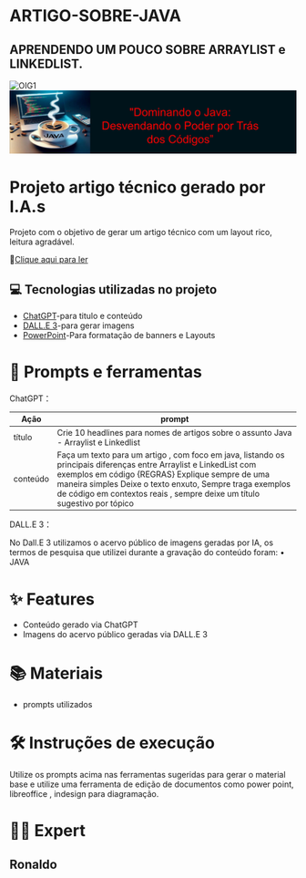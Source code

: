 # ARTIGO-SOBRE-JAVA
## APRENDENDO UM POUCO SOBRE ARRAYLIST e LINKEDLIST.
 ![OIG1]()
 ![OIG1](https://github.com/Ronaldoestudante/ARTIGO-SOBRE-JAVA/blob/main/Slide1.jpg)
# Projeto artigo técnico gerado por I.A.s
Projeto com o objetivo de gerar um artigo técnico com um layout rico, leitura agradável.

📕[Clique aqui para ler](https://github.com/Ronaldoestudante/ARTIGO-SOBRE-JAVA/blob/main/Artigo%20sobre%20java.pdf)
## 💻 Tecnologias utilizadas no projeto
- [ChatGPT](https://chatgpt.com/)-para titulo e conteúdo
- [DALL.E 3](https://openai.com/index/dall-e-3/)-para gerar imagens
- [PowerPoint](https://www.microsoft.com/en/microsoft-365/powerpoint?market=af)-Para formatação de banners e Layouts
# 📄 Prompts e ferramentas
ChatGPT：

| Ação | prompt |
| --- | --- |
| título |	Crie 10 headlines para nomes de artigos sobre o assunto Java - Arraylist e Linkedlist
| conteúdo |	Faça um texto para um artigo , com foco em java, listando os principais diferenças entre Arraylist e LinkedList com exemplos em código {REGRAS} Explique sempre de uma maneira simples Deixe o texto enxuto, Sempre traga exemplos de código em contextos reais , sempre deixe um título sugestivo por tópico

DALL.E 3：

No Dall.E 3 utilizamos o acervo público de imagens geradas por IA, os termos de pesquisa que utilizei durante a gravação do conteúdo foram:
• JAVA
# ✨ Features
- Conteúdo gerado via ChatGPT
- Imagens do acervo público geradas via DALL.E 3 
# 📚 Materiais
- prompts utilizados
# 🛠️ Instruções de execução
Utilize os prompts acima nas ferramentas sugeridas para gerar o material base e utilize uma ferramenta de edição de documentos como power point, libreoffice , indesign para diagramação.
# 👨‍💻 Expert
 ## Ronaldo
